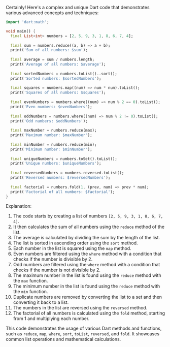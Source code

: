 Certainly! Here's a complex and unique Dart code that demonstrates various advanced concepts and techniques:

```dart
import 'dart:math';

void main() {
  final List<int> numbers = [2, 5, 9, 3, 1, 8, 6, 7, 4];
  
  final sum = numbers.reduce((a, b) => a + b);
  print('Sum of all numbers: $sum');
  
  final average = sum / numbers.length;
  print('Average of all numbers: $average');
  
  final sortedNumbers = numbers.toList()..sort();
  print('Sorted numbers: $sortedNumbers');
  
  final squares = numbers.map((num) => num * num).toList();
  print('Squares of all numbers: $squares');
  
  final evenNumbers = numbers.where((num) => num % 2 == 0).toList();
  print('Even numbers: $evenNumbers');
  
  final oddNumbers = numbers.where((num) => num % 2 != 0).toList();
  print('Odd numbers: $oddNumbers');
  
  final maxNumber = numbers.reduce(max);
  print('Maximum number: $maxNumber');
  
  final minNumber = numbers.reduce(min);
  print('Minimum number: $minNumber');
  
  final uniqueNumbers = numbers.toSet().toList();
  print('Unique numbers: $uniqueNumbers');
  
  final reversedNumbers = numbers.reversed.toList();
  print('Reversed numbers: $reversedNumbers');
  
  final factorial = numbers.fold(1, (prev, num) => prev * num);
  print('Factorial of all numbers: $factorial');
}
```

Explanation:
1. The code starts by creating a list of numbers `[2, 5, 9, 3, 1, 8, 6, 7, 4]`.
2. It then calculates the sum of all numbers using the `reduce` method of the list.
3. The average is calculated by dividing the sum by the length of the list.
4. The list is sorted in ascending order using the `sort` method.
5. Each number in the list is squared using the `map` method.
6. Even numbers are filtered using the `where` method with a condition that checks if the number is divisible by 2.
7. Odd numbers are filtered using the `where` method with a condition that checks if the number is not divisible by 2.
8. The maximum number in the list is found using the `reduce` method with the `max` function.
9. The minimum number in the list is found using the `reduce` method with the `min` function.
10. Duplicate numbers are removed by converting the list to a set and then converting it back to a list.
11. The numbers in the list are reversed using the `reversed` method.
12. The factorial of all numbers is calculated using the `fold` method, starting from 1 and multiplying each number.

This code demonstrates the usage of various Dart methods and functions, such as `reduce`, `map`, `where`, `sort`, `toList`, `reversed`, and `fold`. It showcases common list operations and mathematical calculations.